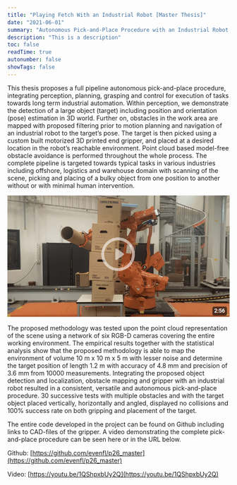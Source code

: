 ```yaml
---
title: "Playing Fetch With an Industrial Robot [Master Thesis]"
date: "2021-06-01"
summary: "Autonomous Pick-and-Place Procedure with an Industrial Robot Using Multiple 3D Sensors for Object Detection and Obstacle Avoidance"
description: "This is a description"
toc: false
readTime: true
autonumber: false
showTags: false
---
```


This thesis proposes a full pipeline autonomous pick-and-place procedure, integrating perception,
planning, grasping and control for execution of tasks towards long term industrial automation.
Within perception, we demonstrate the detection of a large object (target) including position and
orientation (pose) estimation in 3D world. Further on, obstacles in the work area are mapped with
proposed filtering prior to motion planning and navigation of an industrial robot to the target’s
pose. The target is then picked using a custom built motorized 3D printed end gripper, and placed
at a desired location in the robot’s reachable environment. Point cloud based model-free obstacle
avoidance is performed throughout the whole process. The complete pipeline is targeted towards
typical tasks in various industries including offshore, logistics and warehouse domain with scanning
of the scene, picking and placing of a bulky object from one position to another without or with
minimal human intervention.

[![Video](./thumbnail.png)](https://www.youtube.com/watch?v=1QShpxbUy2Q)

The proposed methodology was tested upon the point cloud representation of the scene using a
network of six RGB-D cameras covering the entire working environment. The empirical results
together with the statistical analysis show that the proposed methodology is able to map the
environment of volume 10 m x 10 m x 5 m with lesser noise and determine the target position of
length 1.2 m with accuracy of 4.8 mm and precision of 3.6 mm from 10000 measurements.
Integrating the proposed object detection and localization, obstacle mapping and gripper with an
industrial robot resulted in a consistent, versatile and autonomous pick-and-place procedure. 30
successive tests with multiple obstacles and with the target object placed vertically, horizontally
and angled, displayed no collisions and 100% success rate on both gripping and placement of the
target.

The entire code developed in the project can be found on Github including links to CAD-files of
the gripper. A video demonstrating the complete pick-and-place procedure can be seen here or in
the URL below.

Github: [https://github.com/evenfl/p26_master](https://github.com/evenfl/p26_master)

Video: [https://youtu.be/1QShpxbUy2Q](https://youtu.be/1QShpxbUy2Q)
